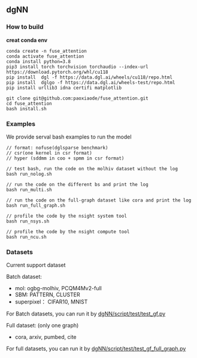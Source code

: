 ## dgNN


### How to build

**creat conda env**

```
conda create -n fuse_attention
conda activate fuse_attention
conda install python=3.8
pip3 install torch torchvision torchaudio --index-url https://download.pytorch.org/whl/cu118
pip install  dgl -f https://data.dgl.ai/wheels/cu118/repo.html
pip install  dglgo -f https://data.dgl.ai/wheels-test/repo.html
pip install urllib3 idna certifi matplotlib
```


```shell
git clone git@github.com:paoxiaode/fuse_attention.git
cd fuse_attention
bash install.sh
```

### Examples

We provide serval bash examples to run the model

```shell
// format: nofuse(dglsparse benchmark) 
// csr(one kernel in csr format)
// hyper (sddmm in coo + spmm in csr format)

// test bash, run the code on the molhiv dataset without the log
bash run_nolog.sh 

// run the code on the different bs and print the log
bash run_multi.sh 

// run the code on the full-graph dataset like cora and print the log
bash run_full_graph.sh 

// profile the code by the nsight system tool
bash run_nsys.sh 

// profile the code by the nsight compute tool
bash run_ncu.sh 

```

### Datasets

Current support dataset

Batch dataset: 
* mol: ogbg-molhiv, PCQM4Mv2-full
* SBM: PATTERN, CLUSTER
* superpixel： CIFAR10, MNIST

For Batch datasets, you can run it by [dgNN/script/test/test_gf.py](dgNN/script/test/test_gf.py)

Full dataset: (only one graph)
* cora, arxiv, pumbed, cite

For full datasets, you can run it by [dgNN/script/test/test_gf_full_graph.py](dgNN/script/test/test_gf_full_graph.py)
